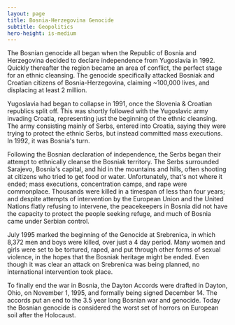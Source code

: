 ```yaml
---
layout: page
title: Bosnia-Herzegovina Genocide
subtitle: Geopolitics
hero-height: is-medium
---
```

The Bosnian genocide all began when the Republic of Bosnia and Herzegovina decided to declare independence from Yugoslavia in 1992. Quickly thereafter the region became an area of conflict, the perfect stage for an ethnic cleansing. The genocide specifically attacked Bosniak and Croatian citizens of Bosnia-Herzegovina, claiming ~100,000 lives, and displacing at least 2 million.

Yugoslavia had began to collapse in 1991, once the Slovenia & Croatian republics split off. This was shortly followed with the Yugoslavic army invading Croatia, representing just the beginning of the ethnic cleansing. The army consisting mainly of Serbs, entered into Croatia, saying they were trying to protect the ethnic Serbs, but instead committed mass executions. In 1992, it was Bosnia's turn.

Following the Bosnian declaration of independence, the Serbs began their attempt to ethnically cleanse the Bosniak territory. The Serbs surrounded Sarajevo, Bosnia's capital, and hid in the mountains and hills, often shooting at citizens who tried to get food or water. Unfortunately, that's not where it ended; mass executions, concentration camps, and rape were commonplace. Thousands were killed in a timespan of less than four years; and despite attempts of intervention by the European Union and the United Nations flatly refusing to intervene, the peacekeepers in Bosnia did not have the capacity to protect the people seeking refuge, and much of Bosnia came under Serbian control. 

July 1995 marked the beginning of the Genocide at Srebrenica, in which 8,372 men and boys were killed, over just a 4 day period. Many women and girls were set to be tortured, raped, and put through other forms of sexual violence, in the hopes that the Bosniak heritage might be ended. Even though it was clear an attack on Srebrenica was being planned, no international intervention took place.

To finally end the war in Bosnia, the Dayton Accords were drafted in Dayton, Ohio, on November 1, 1995, and formally being signed December 14. The accords put an end to the 3.5 year long Bosnian war and genocide. Today the Bosnian genocide is considered the worst set of horrors on European soil after the Holocaust.
